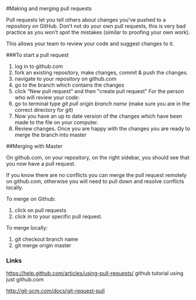 
#Making and merging pull requests



Pull requests let you tell others about changes you've pushed to a repository on GitHub.
Don’t not do your own pull requests, this is very bad practice as you won’t spot the mistakes (similar to proofing your own work).


This allows your team to review your code and suggest changes to it.


###To start a pull request 
1. log in to github.com
2. fork an existing repository, make changes, commit & push the changes.
3. navigate to your repository on github.com
4. go to the branch which contains the changes 
5. click “New pull request”  and then "create pull request"
For the person who will review your code:
6. go to terminal type 
 *git pull origin branch name* 
(make sure you are in the correct directory for git)
7. Now you have an up to date version of the changes which have been made to the file on your computer.
8. Review changes. Once you are happy with the changes you are ready to merge the branch into master


##Merging with Master


On github.com,  on your repository, on the right sidebar, you should see that you now have a pull request.

If you know there are no conflicts you can merge the pull request remotely on github.com, otherwise you will need to pull down and resolve conflicts locally.

To merge on Github:
1. click on pull requests
2. click in to your specific pull request.

To merge locally:
1. git checkout branch name
2. git merge origin master


### Links
https://help.github.com/articles/using-pull-requests/ github tutorial using just github.com

http://git-scm.com/docs/git-request-pull
